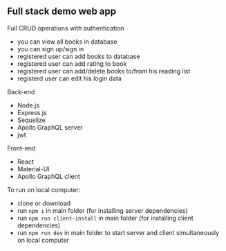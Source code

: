 ## Full stack demo web app

Full CRUD operations with authentication  
- you can view all books in database  
- you can sign up/sign in  
- registered user can add books to database  
- registered user can add rating to book
- registered user can add/delete books to/from his reading list  
- registerd user can edit his login data

Back-end
- Node.js
- Express.js
- Sequelize
- Apollo GraphQL server
- jwt

Front-end
- React
- Material-UI
- Apollo GraphQL client

To run on local computer:
- clone or download
- run `npm i` in main folder (for installing server dependencies)
- run `npm run client-install` in main folder (for installing client dependencies)
- run `npm run dev` in main folder to start server and client simultaneously on local computer